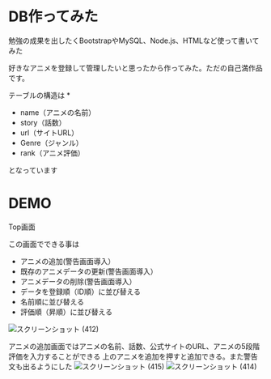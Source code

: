 # DB作ってみた

勉強の成果を出したくBootstrapやMySQL、Node.js、HTMLなど使って書いてみた

好きなアニメを登録して管理したいと思ったから作ってみた。ただの自己満作品です。

テーブルの構造は
* 
* name（アニメの名前）
* story（話数）
* url（サイトURL）
* Genre（ジャンル）
* rank（アニメ評価）

となっています

# DEMO

Top画面

この画面でできる事は
* アニメの追加(警告画面導入）
* 既存のアニメデータの更新(警告画面導入）
* アニメデータの削除(警告画面導入）
* データを登録順（ID順）に並び替える
* 名前順に並び替える
* 評価順（昇順）に並び替える

![スクリーンショット (412)](https://user-images.githubusercontent.com/67303349/120938411-8b651980-c74d-11eb-8f5c-0e90f7de51ef.png)

アニメの追加画面ではアニメの名前、話数、公式サイトのURL、アニメの5段階評価を入力することができる
上のアニメを追加を押すと追加できる。また警告文も出るようにした
![スクリーンショット (415)](https://user-images.githubusercontent.com/67303349/120938471-d41cd280-c74d-11eb-9b5d-5c14e69e4b5f.png)
![スクリーンショット (414)](https://user-images.githubusercontent.com/67303349/120938478-d97a1d00-c74d-11eb-9d3d-920402d63e87.png)




